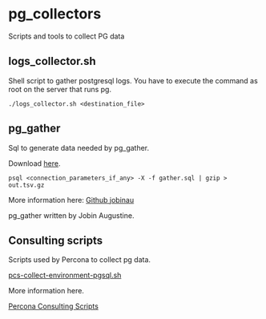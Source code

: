 # pg_collectors

Scripts and tools to collect PG data

## logs_collector.sh

Shell script to gather postgresql logs. You have to execute the command as root on the server that runs pg.

``` shell
./logs_collector.sh <destination_file>
```

## pg_gather

Sql to generate data needed by pg_gather.

Download [here](https://github.com/jobinau/pg_gather/blob/main/gather.sql).

``` shell
psql <connection_parameters_if_any> -X -f gather.sql | gzip > out.tsv.gz
```

More information here: [Github jobinau](https://github.com/jobinau/pg_gather)

pg_gather written by Jobin Augustine.

## Consulting scripts


Scripts used by Percona to collect pg data.

[pcs-collect-environment-pgsql.sh](https://percona.github.io/percona-consulting-scripts/src/pcs-collect-environment-pgsql.sh)

More information here.

[Percona Consulting Scripts](https://percona.github.io/percona-consulting-scripts/)
